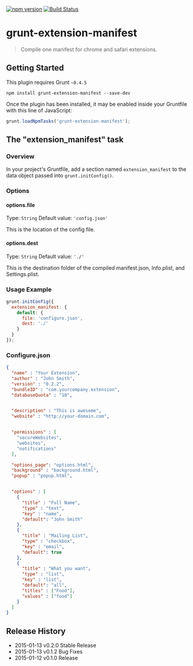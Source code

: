 [![npm version](https://badge.fury.io/js/grunt-extension-manifest.svg)](http://badge.fury.io/js/grunt-extension-manifest)
[![Build Status](https://travis-ci.org/Christianjuth/grunt-extension-manifest.svg?branch=master)](https://travis-ci.org/Christianjuth/grunt-extension-manifest)

# grunt-extension-manifest

> Compile one manifest for chrome and safari extensions.

## Getting Started
This plugin requires Grunt `~0.4.5`

```shell
npm install grunt-extension-manifest --save-dev
```

Once the plugin has been installed, it may be enabled inside your Gruntfile with this line of JavaScript:

```js
grunt.loadNpmTasks('grunt-extension-manifest');
```

## The "extension_manifest" task

### Overview
In your project's Gruntfile, add a section named `extension_manifest` to the data object passed into `grunt.initConfig()`.

### Options

#### options.file
Type: `String`
Default value: `'config.json'`

This is the location of the config file.

#### options.dest
Type: `String`
Default value: `'./'`

This is the destination folder of the compiled manifest.json, Info.plist, and Settings.plist.

### Usage Example
```js
grunt.initConfig({
  extension_manifest: {
    default: {
      file: 'configure.json',
      dest: './'
    }
  }
});
```

### Configure.json
```json
{
  "name" : "Your Extension",
  "author" : "John Smith",
  "version" : "0.2.2",
  "bundleID" : "com.yourcompany.extension",
  "databaseQuota" : "10",


  "description" : "This is awesome",
  "website" : "http://your-domain.com",


  "permissions" : [
    "secureWebsites",
    "websites",
    "notifications"
  ],

  "options_page": "options.html",
  "background" : "background.html",
  "popup" : "popup.html",


  "options" : [
    {
      "title" : "Full Name",
      "type" : "text",
      "key" : "name",
      "default": "John Smith"
    },
    {
      "title" : "Mailing List",
      "type" : "checkbox",
      "key" : "email",
      "default": true
    },
    {
      "title" : "What you want",
      "type" : "list",
      "key" : "list",
      "default": "all",
      "titles" : ["Food"],
      "values" : ["food"]
    }
  ]
}
```

## Release History
* 2015-01-13 v0.2.0 Stable Release
* 2015-01-13 v0.1.2 Bug Fixes
* 2015-01-12 v0.1.0 Release
